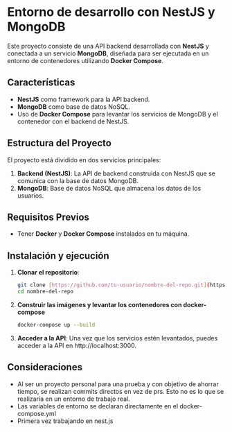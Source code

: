 # Entorno de desarrollo con NestJS y MongoDB

Este proyecto consiste de una API backend desarrollada con **NestJS** y conectada a un servicio **MongoDB**, diseñada para ser ejecutada en un entorno de contenedores utilizando **Docker Compose**.
## Características

- **NestJS** como framework para la API backend.
- **MongoDB** como base de datos NoSQL.
- Uso de **Docker Compose** para levantar los servicios de MongoDB y el contenedor con el backend de NestJS.

## Estructura del Proyecto

El proyecto está dividido en dos servicios principales:

1. **Backend (NestJS)**: La API de backend construida con NestJS que se comunica con la base de datos MongoDB.
2. **MongoDB**: Base de datos NoSQL que almacena los datos de los usuarios.

## Requisitos Previos

- Tener **Docker** y **Docker Compose** instalados en tu máquina.

## Instalación y ejecución

1. **Clonar el repositorio**:

   ```bash
   git clone [https://github.com/tu-usuario/nombre-del-repo.git](https://github.com/ivergara1/nestjs-mongo.git)
   cd nombre-del-repo
   ```
2. **Construir las imágenes y levantar los contenedores con docker-compose**

   ```bash
   docker-compose up --build
   ```
3. **Acceder a la API**: Una vez que los servicios estén levantados, puedes acceder a la API en http://localhost:3000.

## Consideraciones

- Al ser un proyecto personal para una prueba y con objetivo de ahorrar tiempo, se realizan commits directos en vez de prs. Esto no es lo que se realizaría en un entorno de trabajo real.
- Las variables de entorno se declaran directamente en el docker-compose.yml
- Primera vez trabajando en nest.js

